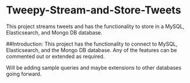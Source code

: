 # Tweepy-Stream-and-Store-Tweets
This project streams tweets and has the functionality to store in a MySQL, Elasticsearch, and Mongo DB database.

##Introduction:
This project has the functionality to connect to MySQL, Elasticsearch, and the Mongo DB database.
Any of the features can be commented out or extended as required.

Will be adding sample queries and maybe extensions to other databases going forward.

